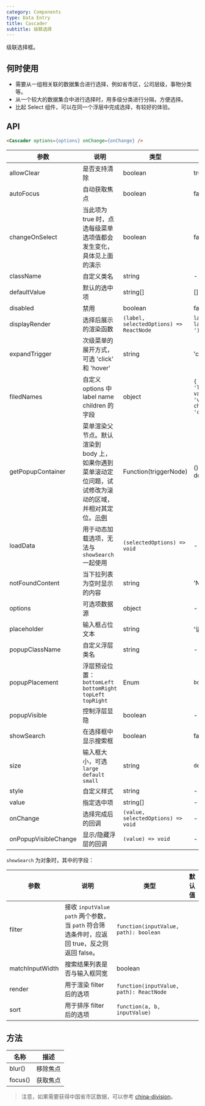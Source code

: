 ```yaml
---
category: Components
type: Data Entry
title: Cascader
subtitle: 级联选择
---
```


级联选择框。

## 何时使用

- 需要从一组相关联的数据集合进行选择，例如省市区，公司层级，事物分类等。
- 从一个较大的数据集合中进行选择时，用多级分类进行分隔，方便选择。
- 比起 Select 组件，可以在同一个浮层中完成选择，有较好的体验。

## API

```html
<Cascader options={options} onChange={onChange} />
```

| 参数 | 说明 | 类型 | 默认值 |
| --- | --- | --- | --- |
| allowClear | 是否支持清除 | boolean | true |
| autoFocus | 自动获取焦点 | boolean | false |
| changeOnSelect | 当此项为 true 时，点选每级菜单选项值都会发生变化，具体见上面的演示 | boolean | false |
| className | 自定义类名 | string | - |
| defaultValue | 默认的选中项 | string\[] | \[] |
| disabled | 禁用 | boolean | false |
| displayRender | 选择后展示的渲染函数 | `(label, selectedOptions) => ReactNode` | `label => label.join(' / ')` |
| expandTrigger | 次级菜单的展开方式，可选 'click' 和 'hover' | string | 'click' |
| filedNames | 自定义 options 中 label name children 的字段 | object | `{ label: 'label', value: 'value', children: 'children' }` |
| getPopupContainer | 菜单渲染父节点。默认渲染到 body 上，如果你遇到菜单滚动定位问题，试试修改为滚动的区域，并相对其定位。[示例](https://codepen.io/afc163/pen/zEjNOy?editors=0010) | Function(triggerNode) | () => document.body |
| loadData | 用于动态加载选项，无法与 `showSearch` 一起使用 | `(selectedOptions) => void` | - |
| notFoundContent | 当下拉列表为空时显示的内容 | string | 'Not Found' |
| options | 可选项数据源 | object | - |
| placeholder | 输入框占位文本 | string | '请选择' |
| popupClassName | 自定义浮层类名 | string | - |
| popupPlacement | 浮层预设位置：`bottomLeft` `bottomRight` `topLeft` `topRight` | Enum | `bottomLeft` |
| popupVisible | 控制浮层显隐 | boolean | - |
| showSearch | 在选择框中显示搜索框 | boolean | false |
| size | 输入框大小，可选 `large` `default` `small` | string | `default` |
| style | 自定义样式 | string | - |
| value | 指定选中项 | string\[] | - |
| onChange | 选择完成后的回调 | `(value, selectedOptions) => void` | - |
| onPopupVisibleChange | 显示/隐藏浮层的回调 | `(value) => void` | - |

`showSearch` 为对象时，其中的字段：

| 参数 | 说明 | 类型 | 默认值 |
| --- | --- | --- | --- |
| filter | 接收 `inputValue` `path` 两个参数，当 `path` 符合筛选条件时，应返回 true，反之则返回 false。 | `function(inputValue, path): boolean` |  |
| matchInputWidth | 搜索结果列表是否与输入框同宽 | boolean |  |
| render | 用于渲染 filter 后的选项 | `function(inputValue, path): ReactNode` |  |
| sort | 用于排序 filter 后的选项 | `function(a, b, inputValue)` |  |

## 方法

| 名称 | 描述 |
| --- | --- |
| blur() | 移除焦点 |
| focus() | 获取焦点 |

<style>
.ant-cascader-picker {
  width: 300px;
}
</style>

> 注意，如果需要获得中国省市区数据，可以参考 [china-division](https://gist.github.com/afc163/7582f35654fd03d5be7009444345ea17)。
